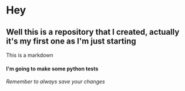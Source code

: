 # Hey
## Well this is a repository that I created, actually it's my first one as I'm just starting
This is a markdown

#### I'm going to make some python tests

*Remember to always save your changes*
